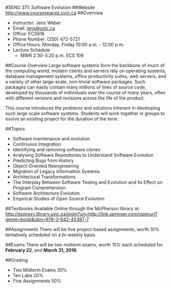 #SENG 371: Software Evolution
##Website
http://www.coursespaces.uvic.ca
##Overview
- Instructor: Jens Weber
- Email: jens@uvic.ca
- Office: ECS616
- Phone Number: (250) 472-5721
- Office Hours: Monday, Friday 10:00 a.m. - 12:00 p.m.
- Lecture Schedule
  - MWR 2:30-3:20 p.m. ECS 108

##Course Overview
Large software systems form the backbone of much of the computing world; modern clients and servers rely on operating systems, database management systems, office productivity suites, web servers, and a variety of other large-scale, non-trivial software packages. Such packages can easily contain many millions of lines of source code, developed by thousands of individuals over the course of many years, often with different versions and revisions across the life of the product.

This course introduces the problems and solutions inherent in developing such large scale software systems. Students will work together in groups to evolve an existing project for the duration of the term. 

##Topics
- Software maintenance and evolution
- Continuous Integration
- Identifying and removing software clones
- Analysing Software Repositories to Understand Software Evolution
- Predicting Bugs from History
- Object-Oriented Reengineering
- Migration of Legacy Information Systems
- Architectural Transformations
- The Interplay Between Software Testing and Evolution and its Effect on Program Comprehension
- Software Architecture Evolution
- Empirical Studies of Open Source Evolution

##Textbooks
Available Online through the McPherson library at: http://ezproxy.library.uvic.ca/login?url=http://link.springer.com/openurl?genre=book&isbn=978-3-642-45397-7

##Assignments
There will be five project-based assignments, worth 10% tentatively scheduled on a bi-weekly basis.

##Exams
There will be two midterm exams, worth 15% each scheduled for **February 22**, and **March 31, 2016**.

##Grading
- Two Midterm Exams     30%
- Ten Labs              20%
- Five Assignments      50%
